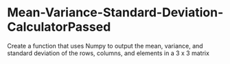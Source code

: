 # Mean-Variance-Standard-Deviation-CalculatorPassed
Create a function that uses Numpy to output the mean, variance, and standard deviation of the rows, columns, and elements in a 3 x 3 matrix
